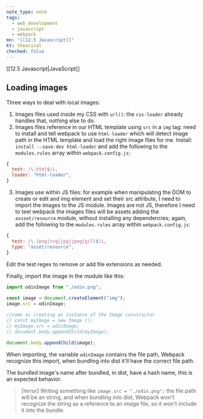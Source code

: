 ```yaml
---
note_type: note
tags:
  - web_development
  - javascript
  - webpack
mn: "[[12.5 Javascript]]"
kt: theorical
checked: false
---
```

[[12.5 Javascript|JavaScript]]

## Loading images
Three ways to deal with local images:
1. Images files used inside my CSS with `url()`: the `css-loader` already handles that, nothing else to do.
2. Images files reference in our HTML template using `src` in a `img` tag: need to install and tell webpack to use `html-loader` which will detect image path in the HTML template and load the right image files for me. Install: `install --save-dev html-loader` and add the following to the `modules.rules` array within `webpack.config.js`:

```js
{
  test: /\.html$/i,
  loader: "html-loader",
}
```

3. Images use within JS files: for example when manipulating the DOM to create or edit and img element and set their src attribute, I need to import the images to the JS module. Images are not JS, therefore I need to teel webpack the images files will be assets adding the `assset/resource` module, without installing any dependencies; again, add the following to the `modules.rules` array within `webpack.config.js`:

```js
{
  test: /\.(png|svg|jpg|jpeg|gif)$/i,
  type: "asset/resource",
}
```

Edit the test regex to remove or add file extensions as needed. 

Finally, import the image in the module like this:

```js
import odinImage from "./odin.png";
   
const image = document.createElement("img");
image.src = odinImage;

//same as creating an instance of the Image constructor
// const myImage = new Image ();
// myImage.src = odinImage;
// document.body.appendChild(myImage);
   
document.body.appendChild(image);
```

When importing, the variable `odinImage` contains the file path, Webpack recognize this import, when bundling into dist it'll have the correct file path. 

The bundled image's name after bundled, in dist, have a hash name, this is an expected behavior. 

>[!error]
>Writing something like `image.src = "./odin.png";` the file path will be an string, and when bundling into dist, Webpack won't recognize the string as a reference to an image file, so it won't include it into the bundle. 
